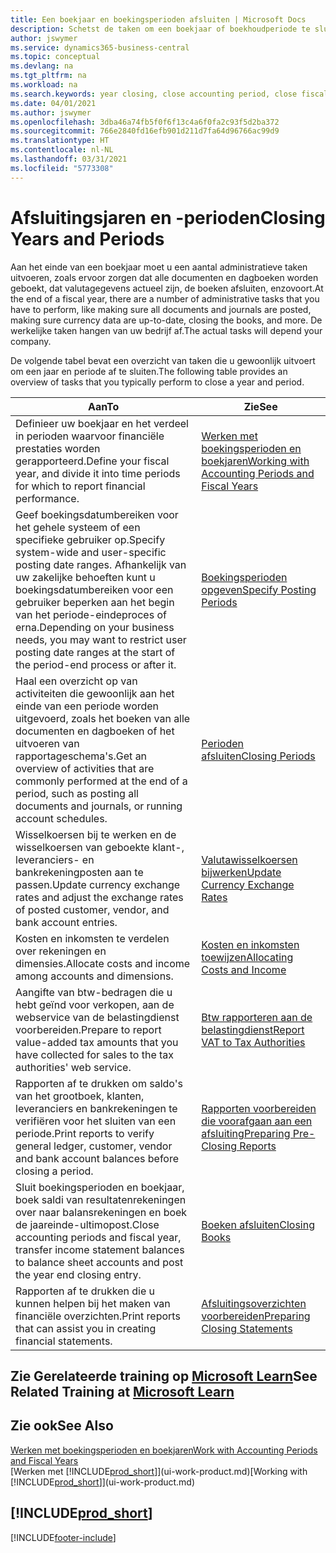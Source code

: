 ```yaml
---
title: Een boekjaar en boekingsperioden afsluiten | Microsoft Docs
description: Schetst de taken om een boekjaar of boekhoudperiode te sluiten, bijvoorbeeld, ervoor zorgen dat documenten en dagboeken worden geboekt en banksaldi verifiëren.
author: jswymer
ms.service: dynamics365-business-central
ms.topic: conceptual
ms.devlang: na
ms.tgt_pltfrm: na
ms.workload: na
ms.search.keywords: year closing, close accounting period, close fiscal year, bank account detailed trial balance
ms.date: 04/01/2021
ms.author: jswymer
ms.openlocfilehash: 3dba46a74fb5f0f6f13c4a6f0fa2c93f5d2ba372
ms.sourcegitcommit: 766e2840fd16efb901d211d7fa64d96766ac99d9
ms.translationtype: HT
ms.contentlocale: nl-NL
ms.lasthandoff: 03/31/2021
ms.locfileid: "5773308"
---
```

# <a name="closing-years-and-periods"></a><span data-ttu-id="9c8f0-103">Afsluitingsjaren en -perioden</span><span class="sxs-lookup"><span data-stu-id="9c8f0-103">Closing Years and Periods</span></span>

<span data-ttu-id="9c8f0-104">Aan het einde van een boekjaar moet u een aantal administratieve taken uitvoeren, zoals ervoor zorgen dat alle documenten en dagboeken worden geboekt, dat valutagegevens actueel zijn, de boeken afsluiten, enzovoort.</span><span class="sxs-lookup"><span data-stu-id="9c8f0-104">At the end of a fiscal year, there are a number of administrative tasks that you have to perform, like making sure all documents and journals are posted, making sure currency data are up-to-date, closing the books, and more.</span></span> <span data-ttu-id="9c8f0-105">De werkelijke taken hangen van uw bedrijf af.</span><span class="sxs-lookup"><span data-stu-id="9c8f0-105">The actual tasks will depend your company.</span></span>

<span data-ttu-id="9c8f0-106">De volgende tabel bevat een overzicht van taken die u gewoonlijk uitvoert om een jaar en periode af te sluiten.</span><span class="sxs-lookup"><span data-stu-id="9c8f0-106">The following table provides an overview of tasks that you typically perform to close a year and period.</span></span>

| <span data-ttu-id="9c8f0-107">Aan</span><span class="sxs-lookup"><span data-stu-id="9c8f0-107">To</span></span> | <span data-ttu-id="9c8f0-108">Zie</span><span class="sxs-lookup"><span data-stu-id="9c8f0-108">See</span></span> |
| --- | --- |
| <span data-ttu-id="9c8f0-109">Definieer uw boekjaar en het verdeel in perioden waarvoor financiële prestaties worden gerapporteerd.</span><span class="sxs-lookup"><span data-stu-id="9c8f0-109">Define your fiscal year, and divide it into time periods for which to report financial performance.</span></span> | [<span data-ttu-id="9c8f0-110">Werken met boekingsperioden en boekjaren</span><span class="sxs-lookup"><span data-stu-id="9c8f0-110">Working with Accounting Periods and Fiscal Years</span></span>](finance-accounting-periods-and-fiscal-years.md)|
| <span data-ttu-id="9c8f0-111">Geef boekingsdatumbereiken voor het gehele systeem of een specifieke gebruiker op.</span><span class="sxs-lookup"><span data-stu-id="9c8f0-111">Specify system-wide and user-specific posting date ranges.</span></span> <span data-ttu-id="9c8f0-112">Afhankelijk van uw zakelijke behoeften kunt u boekingsdatumbereiken voor een gebruiker beperken aan het begin van het periode-eindeproces of erna.</span><span class="sxs-lookup"><span data-stu-id="9c8f0-112">Depending on your business needs, you may want to restrict user posting date ranges at the start of the period-end process or after it.</span></span> |[<span data-ttu-id="9c8f0-113">Boekingsperioden opgeven</span><span class="sxs-lookup"><span data-stu-id="9c8f0-113">Specify Posting Periods</span></span>](finance-how-specify-posting-periods.md) |
| <span data-ttu-id="9c8f0-114">Haal een overzicht op van activiteiten die gewoonlijk aan het einde van een periode worden uitgevoerd, zoals het boeken van alle documenten en dagboeken of het uitvoeren van rapportageschema's.</span><span class="sxs-lookup"><span data-stu-id="9c8f0-114">Get an overview of activities that are commonly performed at the end of a period, such as posting all documents and journals, or running account schedules.</span></span> |[<span data-ttu-id="9c8f0-115">Perioden afsluiten</span><span class="sxs-lookup"><span data-stu-id="9c8f0-115">Closing Periods</span></span>](year-how-complete-period-end-processes.md) |
| <span data-ttu-id="9c8f0-116">Wisselkoersen bij te werken en de wisselkoersen van geboekte klant-, leveranciers- en bankrekeningposten aan te passen.</span><span class="sxs-lookup"><span data-stu-id="9c8f0-116">Update currency exchange rates and adjust the exchange rates of posted customer, vendor, and bank account entries.</span></span> |[<span data-ttu-id="9c8f0-117">Valutawisselkoersen bijwerken</span><span class="sxs-lookup"><span data-stu-id="9c8f0-117">Update Currency Exchange Rates</span></span>](finance-how-update-currencies.md) |
| <span data-ttu-id="9c8f0-118">Kosten en inkomsten te verdelen over rekeningen en dimensies.</span><span class="sxs-lookup"><span data-stu-id="9c8f0-118">Allocate costs and income among accounts and dimensions.</span></span> |[<span data-ttu-id="9c8f0-119">Kosten en inkomsten toewijzen</span><span class="sxs-lookup"><span data-stu-id="9c8f0-119">Allocating Costs and Income</span></span>](year-allocate-costs-income.md) |
| <span data-ttu-id="9c8f0-120">Aangifte van btw-bedragen die u hebt geïnd voor verkopen, aan de webservice van de belastingdienst voorbereiden.</span><span class="sxs-lookup"><span data-stu-id="9c8f0-120">Prepare to report value-added tax amounts that you have collected for sales to the tax authorities' web service.</span></span> |[<span data-ttu-id="9c8f0-121">Btw rapporteren aan de belastingdienst</span><span class="sxs-lookup"><span data-stu-id="9c8f0-121">Report VAT to Tax Authorities</span></span>](finance-how-report-vat.md)|
| <span data-ttu-id="9c8f0-122">Rapporten af te drukken om saldo's van het grootboek, klanten, leveranciers en bankrekeningen te verifiëren voor het sluiten van een periode.</span><span class="sxs-lookup"><span data-stu-id="9c8f0-122">Print reports to verify general ledger, customer, vendor and bank account balances before closing a period.</span></span> |[<span data-ttu-id="9c8f0-123">Rapporten voorbereiden die voorafgaan aan een afsluiting</span><span class="sxs-lookup"><span data-stu-id="9c8f0-123">Preparing Pre-Closing Reports</span></span>](year-prepare-preclose-reports.md) |
| <span data-ttu-id="9c8f0-124">Sluit boekingsperioden en boekjaar, boek saldi van resultatenrekeningen over naar balansrekeningen en boek de jaareinde-ultimopost.</span><span class="sxs-lookup"><span data-stu-id="9c8f0-124">Close accounting periods and fiscal year, transfer income statement balances to balance sheet accounts and post the year end closing entry.</span></span> |[<span data-ttu-id="9c8f0-125">Boeken afsluiten</span><span class="sxs-lookup"><span data-stu-id="9c8f0-125">Closing Books</span></span>](year-close-books.md) |
| <span data-ttu-id="9c8f0-126">Rapporten af te drukken die u kunnen helpen bij het maken van financiële overzichten.</span><span class="sxs-lookup"><span data-stu-id="9c8f0-126">Print reports that can assist you in creating financial statements.</span></span> |[<span data-ttu-id="9c8f0-127">Afsluitingsoverzichten voorbereiden</span><span class="sxs-lookup"><span data-stu-id="9c8f0-127">Preparing Closing Statements</span></span>](year-prepare-close-statement.md) |

## <a name="see-related-training-at-microsoft-learn"></a><span data-ttu-id="9c8f0-128">Zie Gerelateerde training op [Microsoft Learn](/learn/modules/close-fiscal-year-dynamics-365-business-central/index)</span><span class="sxs-lookup"><span data-stu-id="9c8f0-128">See Related Training at [Microsoft Learn](/learn/modules/close-fiscal-year-dynamics-365-business-central/index)</span></span>

## <a name="see-also"></a><span data-ttu-id="9c8f0-129">Zie ook</span><span class="sxs-lookup"><span data-stu-id="9c8f0-129">See Also</span></span>

[<span data-ttu-id="9c8f0-130">Werken met boekingsperioden en boekjaren</span><span class="sxs-lookup"><span data-stu-id="9c8f0-130">Work with Accounting Periods and Fiscal Years</span></span>](finance-accounting-periods-and-fiscal-years.md)  
<span data-ttu-id="9c8f0-131">[Werken met [!INCLUDE[prod_short](includes/prod_short.md)]](ui-work-product.md)</span><span class="sxs-lookup"><span data-stu-id="9c8f0-131">[Working with [!INCLUDE[prod_short](includes/prod_short.md)]](ui-work-product.md)</span></span>

## [!INCLUDE[prod_short](includes/free_trial_md.md)]  


[!INCLUDE[footer-include](includes/footer-banner.md)]